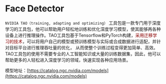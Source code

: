 # Face Detector

`NVIDIA TAO（training, adapting and optimizing）` 工具包是一款专门用于深度学习的工具包，他可以帮助用户轻松地训练和优化深度学习模型，使其能够再各种设备上进行推理操作。TAO工具包基于Tensorflow和PyTorch构建，<font color=darkred>采用迁移学习的技术</font>，可以将用户自己的模型或预训练模型与实际或合成数据进行适配，并针对目标平台进行推理吞吐量的优化， 从而使整个训练过程变得更加简单、高效。TAO工具包的使用不需要专业的人工智能知识或大量的训练数据集，因此，他可以帮助更多的人轻松进入深度学习的领域，快速实现各种应用场景。

模型地址：[https://catalog.ngc.nvidia.com/models](https://catalog.ngc.nvidia.com/models)